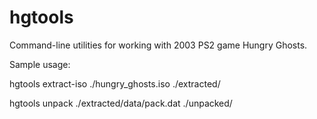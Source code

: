 # hgtools

Command-line utilities for working with 2003 PS2 game Hungry Ghosts.

Sample usage:

hgtools extract-iso ./hungry_ghosts.iso ./extracted/

hgtools unpack ./extracted/data/pack.dat ./unpacked/
